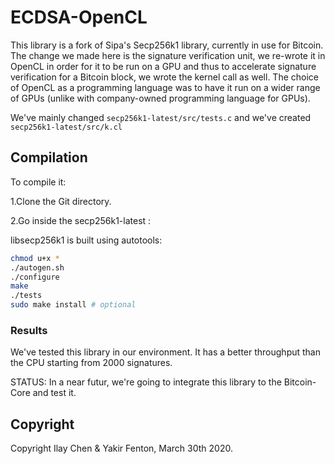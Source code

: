 # ECDSA-OpenCL

This library is a fork of Sipa's Secp256k1 library, currently in use for Bitcoin.
The change we made here is the signature verification unit, we re-wrote it in OpenCL in order for it to be run on a GPU and thus to accelerate signature verification for a Bitcoin block, we wrote the kernel call as well.
The choice of OpenCL as a programming language was to have it run on a wider range of GPUs (unlike with company-owned programming language for GPUs).

We've mainly changed `secp256k1-latest/src/tests.c` and we've created `secp256k1-latest/src/k.cl` 


## Compilation
To compile it:

1.Clone the Git directory.


2.Go inside the secp256k1-latest :

libsecp256k1 is built using autotools:

``` sh
chmod u+x *
./autogen.sh 
./configure
make
./tests
sudo make install # optional
```

### Results
We've tested this library in our environment. It has a better throughput than the CPU starting from 2000 signatures.

STATUS: In a near futur, we're going to integrate this library to the Bitcoin-Core and test it.

## Copyright
Copyright Ilay Chen & Yakir Fenton, March 30th 2020.

